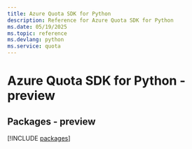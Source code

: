 ```yaml
---
title: Azure Quota SDK for Python
description: Reference for Azure Quota SDK for Python
ms.date: 05/19/2025
ms.topic: reference
ms.devlang: python
ms.service: quota
---
```

# Azure Quota SDK for Python - preview
## Packages - preview
[!INCLUDE [packages](quota-index.md)]